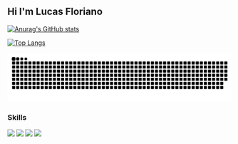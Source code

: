 ## Hi I'm Lucas Floriano

[![Anurag's GitHub stats](https://github-readme-stats.vercel.app/api?username=RagingWK&locale=pt-br&border_radius=20px&theme=outrun)](https://github.com/anuraghazra/github-readme-stats)

[![Top Langs](https://github-readme-stats.vercel.app/api/top-langs/?username=RagingWK&layout=donut&theme=outrun)](https://github.com/anuraghazra/github-readme-stats)

![snake gif](./github-user-contribution.svg)

### Skills

<div class="icons-container">

 <img height=40px src="https://cdn.jsdelivr.net/gh/devicons/devicon@latest/icons/css3/css3-original.svg" />
 <img height=40px src="https://cdn.jsdelivr.net/gh/devicons/devicon@latest/icons/html5/html5-original.svg" />
 <img height=40px src="https://cdn.jsdelivr.net/gh/devicons/devicon@latest/icons/javascript/javascript-original.svg" />
 <img height=40px src="https://cdn.jsdelivr.net/gh/devicons/devicon@latest/icons/canva/canva-original.svg" />
 </div>
          
          

<!--
**RagingWK/RagingWK** is a ✨ _special_ ✨ repository because its `README.md` (this file) appears on your GitHub profile.

Here are some ideas to get you started:

- 🔭 I’m currently working on ...
- 🌱 I’m currently learning ...
- 👯 I’m looking to collaborate on ...
- 🤔 I’m looking for help with ...
- 💬 Ask me about ...
- 📫 How to reach me: ...
- 😄 Pronouns: ...
- ⚡ Fun fact: ...
-->
